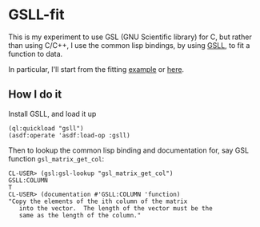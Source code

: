 # GSLL-fit
This is my experiment to use GSL (GNU Scientific library) for C, but rather
than using C/C++, I use the common lisp bindings, by
using [GSLL](https://common-lisp.net/project/gsll/), to fit a function to
data.

In particular, I'll start from the fitting [example](https://www.gnu.org/software/gsl/manual/html_node/Multimin-Examples.html#Multimin-Examples) or
[here](https://www.gnu.org/software/gsl/manual/html_node/Providing-a-function-to-minimize.html#Providing-a-function-to-minimize).


## How I do it

Install GSLL, and load it up
```
(ql:quickload "gsll")
(asdf:operate 'asdf:load-op :gsll)
```

Then to lookup the common lisp binding and documentation for, say GSL function `gsl_matrix_get_col`:
```
CL-USER> (gsl:gsl-lookup "gsl_matrix_get_col")
GSLL:COLUMN
T
CL-USER> (documentation #'GSLL:COLUMN 'function)
"Copy the elements of the ith column of the matrix
   into the vector.  The length of the vector must be the
   same as the length of the column."
```
